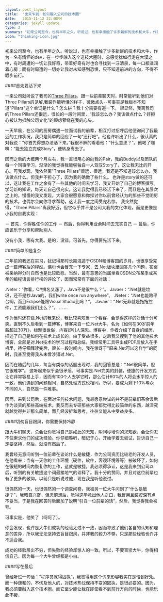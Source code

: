 ```yaml
---
layout: post_layout
title:  "出来乍到，如何融入公司的技术圈"
date:   2015-11-12 22:40PM
categories: jekyll update
type: 2
summary: "初来公司至今，也有半年之久。听说过，也有幸接触了许多新鲜的技术和大牛，作为一名有情怀的dev，在一步步融入这个这技术圈时，总感觉犹如行走在大漠之中，有时周遭的一切让我好奇，带着好奇有时也会寻找到一汪清泉，每一口都滋润着心房；而有时周遭的一切亦让我对未知感到恐惧，只不知道前进的方向，不得不踱步前行。"
icon: "thinking-icon.jpg"
---
```


初来公司至今，也有半年之久。听说过，也有幸接触了许多新鲜的技术和大牛，作为一名有情怀的dev，在一步步融入这个这技术圈时，总感觉犹如行走在大漠之中，有时周遭的一切让我好奇，带着好奇有时也会寻找到一汪清泉，每一口都滋润着心房；而有时周遭的一切亦让我对未知感到恐惧，只不知道前进的方向，不得不踱步前行。

####首先要活下来

一来公司就听说了我司的[Three Pillars](http://martinfowler.com/bliki/ThreePillars.html)，跟一些前辈聊天时，时常能听到他们对Three Pillars的见解,我装作能听懂的样子，微微点头--可事实是我根本不知道"Pillars"这个单词是什么？怎么拼？我十分需要有道一下。
很显然，我离我司的Three Pillars还很远，很长的一段时间里，“我该怎么办？我该做点什么？好担心被认为抵触公司文化”的顾虑萦绕在我的心头。

一天早晨，在公司的厨房偶遇一位面试我的前辈，相互打过招呼后他便询问了我最近的工作状况，我只是简单的回应了一句“还行吧”。他也许听出了什么，很认真的对我说：“你首先得想办法活下来。”我很不解的看着他：“什么意思？”。他喝了咖啡：“能去独立完成Story”，便转身离去了。

因而之后的大概两个月左右，我一直很用心的向我的Pair，我的Buddy以及团队的每一个同事学习，渐渐的我觉得我能够独自一人驾驭Story了，这让我无比的开心。可我发现，我依然离"Three Pillars"很远，很远。我还是不知道该怎么办，我该做点什么。但我并不担心了，因为我的确做了些什么。
也许是story做的还可以，这让我在工作之余有了一些其他的时间去学习，我又开始了自己的博客撰写。学习新的知识，每天让自己很充实，这让我觉得我已经活下来了，而且是在其层次之上的。慢慢的我又发现，大家会很愿意和你探讨你以前曾经认为的那些不觉明厉的技术，也偶尔会向你寻求帮助，这让我一度之间受宠若惊。
我突然觉得，"Three Pillars"离我好近，但它似乎并不是公司大我的文化体现，而是更像是小我的自我实现：

－ 首先，你得胜任你的工作
－ 然后，你得利用业余时间去充实自己
－ 最后，你应该乐于分享和帮助别人

没有小我，哪有大我。是的，没错。可首先，你得要先活下来。

####简单即是复杂

二年前的我还在实习，犹记得那时长期混迹于CSDN和博客园的岁月，也很享受完成一篇博客后的释然。偶尔也会冒充一下专家，去.Net版块里回答几个问题，答案被采纳得分时自然也是比较欣慰。当然，最有意思的当属坐看CSDN公布某季或某年的编程语言排行榜的评论了，因而常常有下面的对话：

.Neter：“你看，C#排名又涨了，Java不是很牛么？”。
Javaer：“.Net就是垃圾，还不是抄Java的，我们write once run anywhere”。
.Neter：“.Net也能跨平台啊，而且Eclipse能跟Visual Studio比吗？”。
Javaer：“.Net无非就是拖拖控件，工资能跟我们比么？”。
... ...

作为当时还在做.Net的我来说，我比较喜欢当一个看客，会觉得这样的对话十分可笑。直到不久后看到一篇博客，博客来自一位.Net大牛，名为《如何在30岁前年薪超过30万》，标题很世俗，内容却引人深思。博客中，作者介绍了自身的经历，描述了自己是如何在技术上成长的。由于受益很多，之后我又搜到了他的其他技术博客，全部是对.Net技术的学习过程和总结。我经常用工具导出成PDF后放入在手机里，待仔细拜读完后，很长一段时间内，我在惊讶于"原来.Net可以这样学"的同时，我甚至觉得我从未曾涉猎过.Net。

因而在随后的几年，每当有类似的话题出现时，我的回答总是：“.Net很简单，但它很难学”。
这听起来似乎会很矛盾，可事实是.Net完美的封装，便捷的开发方式让它非常容易上手，因而有100个人去学它时，那么估计90%的人将会水平惊人的一致，他们遇到的问题相同，自然处理方式也相同。所以，要成为剩下10%与众不同的人，自然是一件难事。

因而，来到公司后，在面对任何技术问题，我最愿意尝试的并不是前辈们茶余饭后作为谈资的那些高端技术，我反而去专研那些大家都觉得比较简单的东西，越深究就越觉得并非那么简单，而几经波折和思考，往往又能从中受益良多。

####切勿盲目跟风，你需要保持冷静

跟大牛们聊天，总会让你觉得自己是如此的无知，瞬间秒增你的求知欲，会让你忍不住索求他们的成功经验。你仔细聆听，暗记于心，开始学着去尝试，告诉自己一定要坚持，然后，就没有然后了。

我曾经无意间听到一位前辈在谈论什么是敏捷，作为公司资历比较老的开发人员，在他看来：当有一天你的工作环境（硬件，软件，客观环境等等）被破坏了，如何在很短的时间内恢复你的工作，这就是敏捷。我必须得承认，这是我来到公司以后，听到的有关敏捷这个词最接地气的诠释了。我十分的赞同，并且对这位前辈也有了更多的敬仰，以前只是听说过他，现在我是听他说过。

很偶然的一天，也很偶然的一个调查问卷，我被另一位大牛问到了“什么是敏捷？”，我暗自兴奋，但思前想后，觉得这毕竟出他人之口，我冒用且装资深有点不妥当，于是我在回答时后面加了说明“引自一位前辈的话”，然后，我觉得我会被夸。

可事实是，他笑了（呵呵了）。

你会发现，也许是大牛们成功的经验太过不一致，因而导致了他们各自的认知和理念的差异，所以我无法坚持去盲目跟风，并非我的毅力不够，只是那些经验也许并不适合我。

成功的经验层出不穷，但失败的经验却惊人的一致。所以，不要盲崇大牛，你得相信自己，因为每一个大牛曾经都是小白。

####写在最后

曾经听过一句话：“程序员就得固执”，我觉得用这个词来形容我实在是恰到好处。而一种谦和的，不伤及他人的，对技术热忱保持不变的固执，是很必要的。因为，我必须要融入这个技术圈，而它至少能让我在即使看不到前行方向的时候，也能乐此不疲。

